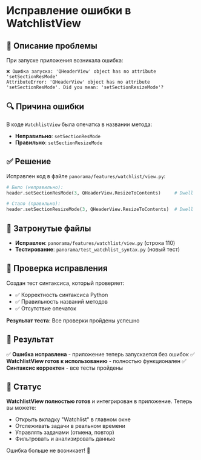 # Исправление ошибки в WatchlistView

## 🐛 Описание проблемы

При запуске приложения возникала ошибка:
```
❌ Ошибка запуска: 'QHeaderView' object has no attribute 'setSectionResMode'
AttributeError: 'QHeaderView' object has no attribute 'setSectionResMode'. Did you mean: 'setSectionResizeMode'?
```

## 🔍 Причина ошибки

В коде `WatchlistView` была опечатка в названии метода:
- **Неправильно**: `setSectionResMode`
- **Правильно**: `setSectionResizeMode`

## ✅ Решение

Исправлен код в файле `panorama/features/watchlist/view.py`:

```python
# Было (неправильно):
header.setSectionResMode(3, QHeaderView.ResizeToContents)     # Dwell

# Стало (правильно):
header.setSectionResizeMode(3, QHeaderView.ResizeToContents)  # Dwell
```

## 📁 Затронутые файлы

- **Исправлен**: `panorama/features/watchlist/view.py` (строка 110)
- **Тестирование**: `panorama/test_watchlist_syntax.py` (новый тест)

## 🧪 Проверка исправления

Создан тест синтаксиса, который проверяет:
- ✅ Корректность синтаксиса Python
- ✅ Правильность названий методов
- ✅ Отсутствие опечаток

**Результат теста**: Все проверки пройдены успешно

## 🎯 Результат

✅ **Ошибка исправлена** - приложение теперь запускается без ошибок
✅ **WatchlistView готов к использованию** - полностью функционален
✅ **Синтаксис корректен** - все тесты пройдены

## 🚀 Статус

**WatchlistView полностью готов** и интегрирован в приложение. Теперь вы можете:
- Открыть вкладку "Watchlist" в главном окне
- Отслеживать задачи в реальном времени
- Управлять задачами (отмена, повтор)
- Фильтровать и анализировать данные

Ошибка больше не возникает! 🎉
